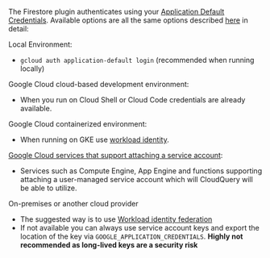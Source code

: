 The Firestore plugin authenticates using your [Application Default Credentials](https://cloud.google.com/sdk/gcloud/reference/auth/application-default). Available options are all the same options described [here](https://cloud.google.com/docs/authentication/provide-credentials-adc) in detail:

Local Environment:

- `gcloud auth application-default login` (recommended when running locally)

Google Cloud cloud-based development environment:

- When you run on Cloud Shell or Cloud Code credentials are already available.

Google Cloud containerized environment:

- When running on GKE use [workload identity](https://cloud.google.com/kubernetes-engine/docs/how-to/workload-identity).

[Google Cloud services that support attaching a service account](https://cloud.google.com/docs/authentication/provide-credentials-adc#attached-sa):

- Services such as Compute Engine, App Engine and functions supporting attaching a user-managed service account which will CloudQuery will be able to utilize.

On-premises or another cloud provider

- The suggested way is to use [Workload identity federation](https://cloud.google.com/iam/docs/workload-identity-federation)
- If not available you can always use service account keys and export the location of the key via `GOOGLE_APPLICATION_CREDENTIALS`. **Highly not recommended as long-lived keys are a security risk**
